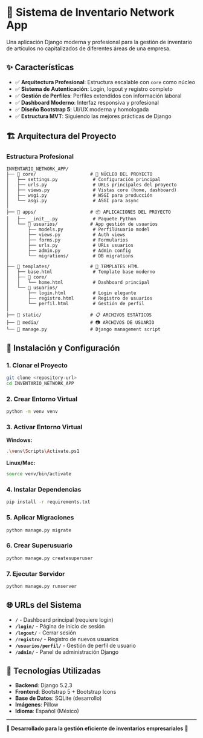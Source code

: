 # 🚀 Sistema de Inventario Network App

Una aplicación Django moderna y profesional para la gestión de inventario de artículos no capitalizados de diferentes áreas de una empresa.

## ✨ Características

- ✅ **Arquitectura Profesional**: Estructura escalable con `core` como núcleo
- ✅ **Sistema de Autenticación**: Login, logout y registro completo
- ✅ **Gestión de Perfiles**: Perfiles extendidos con información laboral
- ✅ **Dashboard Moderno**: Interfaz responsiva y profesional
- ✅ **Diseño Bootstrap 5**: UI/UX moderna y homologada
- ✅ **Estructura MVT**: Siguiendo las mejores prácticas de Django

## 🏗️ Arquitectura del Proyecto

### Estructura Profesional

```
INVENTARIO_NETWORK_APP/
├── 📂 core/                    # 🎯 NÚCLEO DEL PROYECTO
│   ├── settings.py             # Configuración principal
│   ├── urls.py                 # URLs principales del proyecto
│   ├── views.py                # Vistas core (home, dashboard)
│   ├── wsgi.py                 # WSGI para producción
│   └── asgi.py                 # ASGI para async
│
├── 📂 apps/                    # 📦 APLICACIONES DEL PROYECTO
│   ├── __init__.py             # Paquete Python
│   └── 📂 usuarios/            # App gestión de usuarios
│       ├── models.py           # PerfilUsuario model
│       ├── views.py            # Auth views
│       ├── forms.py            # Formularios
│       ├── urls.py             # URLs usuarios
│       ├── admin.py            # Admin config
│       └── migrations/         # DB migrations
│
├── 📂 templates/               # 🎨 TEMPLATES HTML
│   ├── base.html               # Template base moderno
│   ├── 📂 core/
│   │   └── home.html           # Dashboard principal
│   └── 📂 usuarios/
│       ├── login.html          # Login elegante
│       ├── registro.html       # Registro de usuarios
│       └── perfil.html         # Gestión de perfil
│
├── 📂 static/                  # 📋 ARCHIVOS ESTÁTICOS
├── 📂 media/                   # 📷 ARCHIVOS DE USUARIO
└── 📄 manage.py                # Django management script
```

## 🚀 Instalación y Configuración

### 1. Clonar el Proyecto
```bash
git clone <repository-url>
cd INVENTARIO_NETWORK_APP
```

### 2. Crear Entorno Virtual
```bash
python -m venv venv
```

### 3. Activar Entorno Virtual

**Windows:**
```bash
.\venv\Scripts\Activate.ps1
```

**Linux/Mac:**
```bash
source venv/bin/activate
```

### 4. Instalar Dependencias
```bash
pip install -r requirements.txt
```

### 5. Aplicar Migraciones
```bash
python manage.py migrate
```

### 6. Crear Superusuario
```bash
python manage.py createsuperuser
```

### 7. Ejecutar Servidor
```bash
python manage.py runserver
```

## 🌐 URLs del Sistema

- **`/`** - Dashboard principal (requiere login)
- **`/login/`** - Página de inicio de sesión
- **`/logout/`** - Cerrar sesión
- **`/registro/`** - Registro de nuevos usuarios
- **`/usuarios/perfil/`** - Gestión de perfil de usuario
- **`/admin/`** - Panel de administración Django

## 🔧 Tecnologías Utilizadas

- **Backend**: Django 5.2.3
- **Frontend**: Bootstrap 5 + Bootstrap Icons
- **Base de Datos**: SQLite (desarrollo)
- **Imágenes**: Pillow
- **Idioma**: Español (México)

---

**🏢 Desarrollado para la gestión eficiente de inventarios empresariales** 🚀 